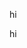 <!--
<button class="sassButton" onclick="sass()">Sass</button>
<button class="jsButton">JavaScript</button>
-->
<div class="flex">
    <div class="a">
        <p>hi</p>
    </div>
    <div class="b">
        <p>hi</p>
    </div>
</div>

<script>
    /*
    function sass() {
        window.location.href = "{{ site.baseurl }}/sass";
    }
    */
</script>

